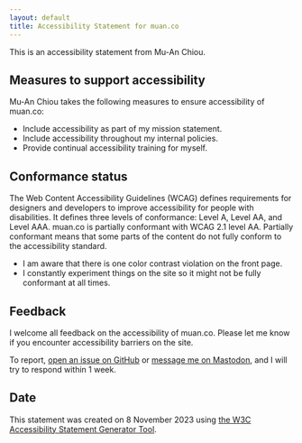 ```yaml
---
layout: default
title: Accessibility Statement for muan.co
---
```


This is an accessibility statement from Mu-An Chiou.

## Measures to support accessibility

Mu-An Chiou takes the following measures to ensure accessibility of muan.co:

- Include accessibility as part of my mission statement.
- Include accessibility throughout my internal policies.
- Provide continual accessibility training for myself.

## Conformance status

The Web Content Accessibility Guidelines (WCAG) defines requirements for designers and developers to improve accessibility for people with disabilities. It defines three levels of conformance: Level A, Level AA, and Level AAA. muan.co is partially conformant with WCAG 2.1 level AA. Partially conformant means that some parts of the content do not fully conform to the accessibility standard.

- I am aware that there is one color contrast violation on the front page.
- I constantly experiment things on the site so it might not be fully conformant at all times.

## Feedback

I welcome all feedback on the accessibility of muan.co. Please let me know if you encounter accessibility barriers on the site.

To report, [open an issue on GitHub](https://github.com/muan/site/issues/new) or [message me on Mastodon](https://mastodon.social/@muan), and I will try to respond within 1 week.

## Date

This statement was created on 8 November 2023 using [the W3C Accessibility Statement Generator Tool](https://www.w3.org/WAI/planning/statements/generator/).

